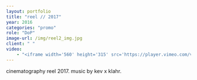 ```yaml
---
layout: portfolio
title: "reel // 2017"
year: 2016
categories: "promo"
role: "DoP"
image-url: /img/reel2_img.jpg
client: " "
video: 
	- "<iframe width='560' height='315' src='https://player.vimeo.com/video/202633705' frameborder='0' allowfullscreen></iframe>"
---
```


cinematography reel 2017. music by kev x klahr.